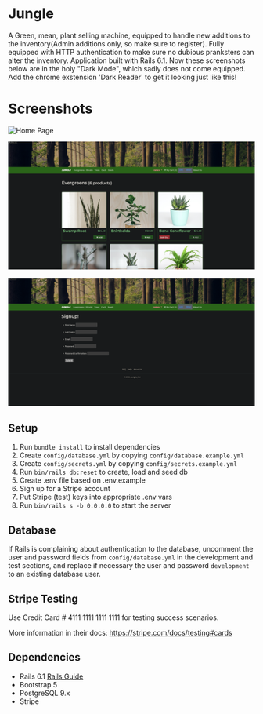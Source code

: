# Jungle
A Green, mean, plant selling machine, equipped to handle new additions to the inventory(Admin additions only, so make sure to register). Fully equipped with HTTP authentication to make sure no dubious pranksters can alter the inventory. Application built with Rails 6.1. Now these screenshots below are in the holy "Dark Mode", which sadly does not come equipped. Add the chrome exstension 'Dark Reader' to get it looking just like this!


# Screenshots
![Home Page](https://github.com/Kashus24/jungler/blob/master/docs/jungler-home.png?raw=true)

![Product Page](https://github.com/Kashus24/jungler/blob/master/docs/jungler-products.png?raw=true)

![Sign Up Page](https://github.com/Kashus24/jungler/blob/master/docs/jungler-signup.png?raw=true)

## Setup

1. Run `bundle install` to install dependencies
2. Create `config/database.yml` by copying `config/database.example.yml`
3. Create `config/secrets.yml` by copying `config/secrets.example.yml`
4. Run `bin/rails db:reset` to create, load and seed db
5. Create .env file based on .env.example
6. Sign up for a Stripe account
7. Put Stripe (test) keys into appropriate .env vars
8. Run `bin/rails s -b 0.0.0.0` to start the server

## Database

If Rails is complaining about authentication to the database, uncomment the user and password fields from `config/database.yml` in the development and test sections, and replace if necessary the user and password `development` to an existing database user.

## Stripe Testing

Use Credit Card # 4111 1111 1111 1111 for testing success scenarios.

More information in their docs: <https://stripe.com/docs/testing#cards>

## Dependencies

- Rails 6.1 [Rails Guide](http://guides.rubyonrails.org/v6.1/)
- Bootstrap 5
- PostgreSQL 9.x
- Stripe
